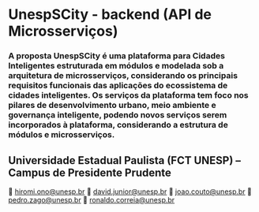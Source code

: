 # UnespSCity - backend (API de Microsserviços)

### A proposta UnespSCity é uma plataforma para Cidades Inteligentes estruturada em módulos e modelada sob a arquitetura de microsserviços, considerando os principais requisitos funcionais das aplicações do ecossistema de cidades inteligentes. Os serviços da plataforma tem foco nos pilares de desenvolvimento urbano, meio ambiente e governança inteligente, podendo novos serviços serem incorporados à plataforma, considerando a estrutura de módulos e microsserviços.

## Universidade Estadual Paulista (FCT UNESP) – Campus de Presidente Prudente

:small_blue_diamond: hiromi.ono@unesp.br
:small_orange_diamond: david.junior@unesp.br
:small_blue_diamond: joao.couto@unesp.br
:small_orange_diamond: pedro.zago@unesp.br
:small_blue_diamond: ronaldo.correia@unesp.br
